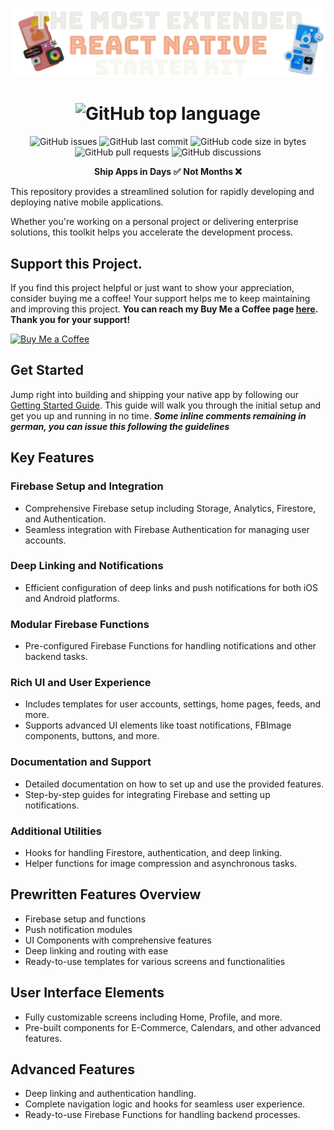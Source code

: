 <div align="center">
  
![Ship Native Apps Faster](.covers/extended-ship-native-cove.png)

# ![GitHub top language](https://img.shields.io/github/languages/top/calipsow/react-native-starter-kit)

![GitHub issues](https://img.shields.io/github/issues/calipsow/react-native-starter-kit)
![GitHub last commit](https://img.shields.io/github/last-commit/calipsow/react-native-starter-kit)
![GitHub code size in bytes](https://img.shields.io/github/languages/code-size/calipsow/react-native-starter-kit)
![GitHub pull requests](https://img.shields.io/github/issues-pr/calipsow/react-native-starter-kit)
![GitHub discussions](https://img.shields.io/github/discussions/calipsow/react-native-starter-kit)

**Ship Apps in Days ✅**
**Not Months ❌**

</div>

This repository provides a streamlined solution for rapidly developing and deploying native mobile applications.

Whether you're working on a personal project or delivering enterprise solutions, this toolkit helps you accelerate the development process.

## Support this Project.

If you find this project helpful or just want to show your appreciation, consider buying me a coffee! Your support helps me to keep maintaining and improving this project. **You can reach my Buy Me a Coffee page [here](https://buymeacoffee.com/calipsow). Thank you for your support!**

[![Buy Me a Coffee](https://www.buymeacoffee.com/assets/img/custom_images/orange_img.png)](https://buymeacoffee.com/calipsow)

## Get Started

Jump right into building and shipping your native app by following our [Getting Started Guide](./documentations/Get_Started.md). This guide will walk you through the initial setup and get you up and running in no time.
**_Some inline comments remaining in german, you can issue this following the guidelines_**

## Key Features

### Firebase Setup and Integration

- Comprehensive Firebase setup including Storage, Analytics, Firestore, and Authentication.
- Seamless integration with Firebase Authentication for managing user accounts.

### Deep Linking and Notifications

- Efficient configuration of deep links and push notifications for both iOS and Android platforms.

### Modular Firebase Functions

- Pre-configured Firebase Functions for handling notifications and other backend tasks.

### Rich UI and User Experience

- Includes templates for user accounts, settings, home pages, feeds, and more.
- Supports advanced UI elements like toast notifications, FBImage components, buttons, and more.

### Documentation and Support

- Detailed documentation on how to set up and use the provided features.
- Step-by-step guides for integrating Firebase and setting up notifications.

### Additional Utilities

- Hooks for handling Firestore, authentication, and deep linking.
- Helper functions for image compression and asynchronous tasks.

## Prewritten Features Overview

- Firebase setup and functions
- Push notification modules
- UI Components with comprehensive features
- Deep linking and routing with ease
- Ready-to-use templates for various screens and functionalities

## User Interface Elements

- Fully customizable screens including Home, Profile, and more.
- Pre-built components for E-Commerce, Calendars, and other advanced features.

## Advanced Features

- Deep linking and authentication handling.
- Complete navigation logic and hooks for seamless user experience.
- Ready-to-use Firebase Functions for handling backend processes.
